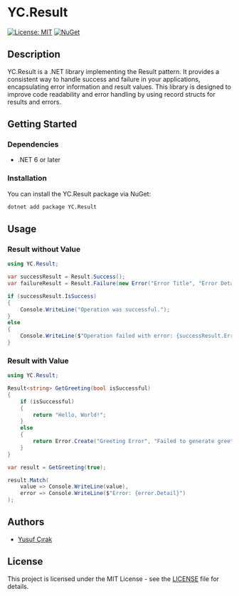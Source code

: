 # YC.Result

[![License: MIT](https://img.shields.io/badge/License-MIT-yellow.svg)](https://opensource.org/licenses/MIT)
[![NuGet](https://img.shields.io/nuget/v/YC.Result)](https://www.nuget.org/packages/YC.Result/)


## Description

YC.Result is a .NET library implementing the Result pattern. It provides a consistent way to handle success and failure in your applications, encapsulating error information and result values. This library is designed to improve code readability and error handling by using record structs for results and errors.

## Getting Started

### Dependencies

* .NET 6 or later

### Installation

You can install the YC.Result package via NuGet:

```bash
dotnet add package YC.Result
```

## Usage

### Result without Value

```csharp
using YC.Result;

var successResult = Result.Success();
var failureResult = Result.Failure(new Error("Error Title", "Error Detail", 400));

if (successResult.IsSuccess)
{
    Console.WriteLine("Operation was successful.");
}
else
{
    Console.WriteLine($"Operation failed with error: {successResult.Error.Detail}");
}
```

### Result with Value

```csharp
using YC.Result;

Result<string> GetGreeting(bool isSuccessful)
{
    if (isSuccessful)
    {
        return "Hello, World!";
    }
    else
    {
        return Error.Create("Greeting Error", "Failed to generate greeting.", 500);
    }
}

var result = GetGreeting(true);

result.Match(
    value => Console.WriteLine(value),
    error => Console.WriteLine($"Error: {error.Detail}")
);
```

## Authors
* [Yusuf Çırak](https://yusufcirak.net)


## License
This project is licensed under the MIT License - see the [LICENSE](docs/LICENSE.txt) file for details.